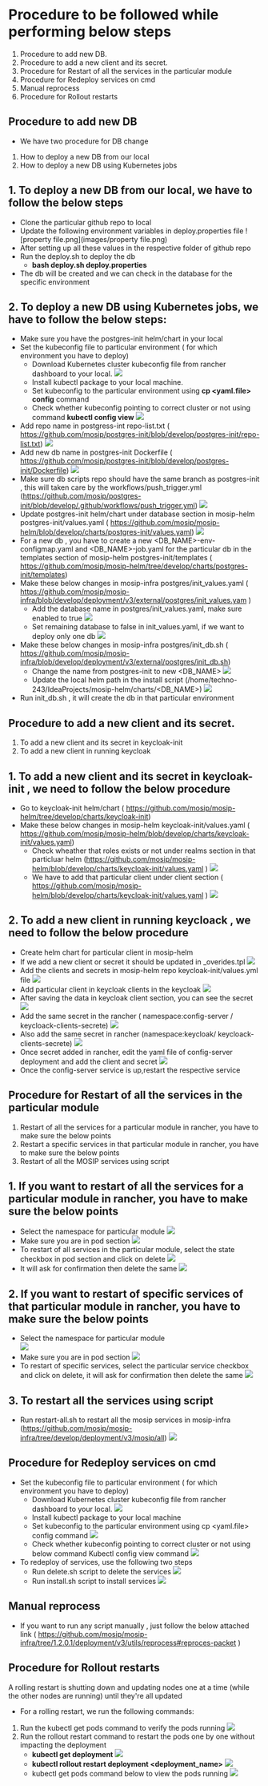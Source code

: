 # Procedure to be followed while performing below steps

1. Procedure to add new DB.
2. Procedure to add a new client and its secret.
3. Procedure for Restart of all the services in the particular module
4. Procedure for Redeploy services on cmd
5. Manual reprocess
6. Procedure for Rollout restarts

## Procedure to add new DB

* We have two procedure for DB change
1. How to deploy a new DB from our local
2. How to deploy a new DB using Kubernetes jobs

## 1. To deploy a new DB from our local, we have to follow the below steps

* Clone the particular github repo to local
* Update the following environment variables in deploy.properties file
![property file.png](images/property file.png)
* After setting up all these values in the respective folder of github repo
* Run the deploy.sh to deploy the db
   * **bash deploy.sh deploy.properties**
* The db will be created and we can check in the database for the specific environment

## 2. To deploy a new DB using Kubernetes jobs, we have to follow the below steps:

*  Make sure you have  the  postgres-init helm/chart in your local
* Set the kubeconfig file to particular environment ( for which environment you have to deploy)
   * Download Kubernetes cluster kubeconfig file from rancher dashboard to your local.
   ![](/home/techno-243/Pictures/img2.png)
   * Install kubectl package to your local machine.
   * Set  kubeconfig  to the particular environment using  **cp <yaml.file> config** command
   * Check whether kubeconfig pointing to correct cluster or not using command **kubectl config view**
   ![](/home/techno-243/Pictures/img3.png)
* Add repo name in postgress-int repo-list.txt ( https://github.com/mosip/postgres-init/blob/develop/postgres-init/repo-list.txt)
![](/home/techno-243/Pictures/img4.png)
* Add new db name in postgres-init Dockerfile ( https://github.com/mosip/postgres-init/blob/develop/postgres-init/Dockerfile)
![](/home/techno-243/Pictures/img5.png)
* Make sure db scripts repo should have the same branch as postgres-init , this will taken care by the workflows/push_trigger.yml (https://github.com/mosip/postgres-init/blob/develop/.github/workflows/push_trigger.yml)
![](/home/techno-243/Pictures/img6.png)
* Update postgres-init helm/chart under database section in mosip-helm postgres-init/values.yaml ( https://github.com/mosip/mosip-helm/blob/develop/charts/postgres-init/values.yaml)
![](/home/techno-243/Pictures/img7.png)
* For a new db , you have to create  a new <DB_NAME>-env-configmap.yaml and <DB_NAME>-job.yaml for the particular db in the templates section of mosip-helm postgres-init/templates ( https://github.com/mosip/mosip-helm/tree/develop/charts/postgres-init/templates)
*  Make these below changes in mosip-infra postgres/init_values.yaml ( https://github.com/mosip/mosip-infra/blob/develop/deployment/v3/external/postgres/init_values.yam )
    * Add the database name in postgres/init_values.yaml, make sure enabled to true
    ![](/home/techno-243/Pictures/img8.png)
    *  Set remaining database to false in init_values.yaml, if we want to deploy only one db
    ![](/home/techno-243/Pictures/img9.png)
* Make these below changes in mosip-infra postgres/init_db.sh ( https://github.com/mosip/mosip-infra/blob/develop/deployment/v3/external/postgres/init_db.sh)
   * Change the name from postgres-init to new <DB_NAME>
   ![](/home/techno-243/Pictures/img10.png)
   * Update the local helm path in the install script  (/home/techno-243/IdeaProjects/mosip-helm/charts/<DB_NAME>)
   ![](/home/techno-243/Pictures/img11.png)
* Run init_db.sh , it will create the db in that particular environment


## Procedure to add a new client and its secret.

1. To add a new client and its secret in keycloak-init 
2. To add a new client in running keycloak 

## 1. To add a new client and its secret in keycloak-init , we need to follow the below procedure

* Go to keycloak-init helm/chart ( https://github.com/mosip/mosip-helm/tree/develop/charts/keycloak-init)
* Make these below changes in mosip-helm keycloak-init/values.yaml  ( https://github.com/mosip/mosip-helm/blob/develop/charts/keycloak-init/values.yaml)
   * Check wheather that roles exists or not under realms section in that particluar helm (https://github.com/mosip/mosip-helm/blob/develop/charts/keycloak-init/values.yaml )
   ![](/home/techno-243/Pictures/img12.png)
   * We have to add that particular client  under client section ( https://github.com/mosip/mosip-helm/blob/develop/charts/keycloak-init/values.yaml )
   ![](/home/techno-243/Pictures/img13.png)

## 2. To add a new client in running keycloack , we need to follow the below procedure

* Create helm chart for particular client in mosip-helm
* If we add a new client or secret it should be updated in _overides.tpl
![](/home/techno-243/Pictures/img14.png)
* Add the clients and secrets  in mosip-helm repo keycloak-init/values.yml file
![](/home/techno-243/Pictures/img15.png)
* Add particular client in keycloak clients in the keycloak
![](/home/techno-243/Pictures/img16.png)
* After saving the data in keycloak client section, you can see the secret
![](/home/techno-243/Pictures/img17.png)
* Add the same secret in the rancher ( namespace:config-server / keycloack-clients-secrete)
![](/home/techno-243/Pictures/img18.png)
* Also add the same secret in rancher (namespace:keycloak/ keycloack-clients-secrete)
![](/home/techno-243/Pictures/img19.png)
* Once secret added in rancher, edit the yaml file of config-server deployment and add the client and secret
![](/home/techno-243/Pictures/img20.png)
* Once the config-server service is up,restart the respective service


## Procedure for Restart of all the services in the particular module

1. Restart of all the services for a particular module in rancher, you have to make sure the below points
2. Restart a specific services in that particular module in rancher, you have to make sure the below points
3. Restart of all the  MOSIP services using script

## 1. If you want to restart of all the services for a particular module in rancher, you have to make sure the below points

* Select the namespace for particular module
![](/home/techno-243/Pictures/img21.png)
* Make sure you are in pod section 
![](/home/techno-243/Pictures/img22.png)
* To restart of all services in the particular module, select the state checkbox  in pod section and click on delete 
![](/home/techno-243/Pictures/img23.png)
* It will ask for confirmation then delete the same
![](/home/techno-243/Pictures/img24.png)

## 2. If you want to restart of specific services of that particular module in rancher, you have to make sure the below points

* Select the namespace for particular module   
![](/home/techno-243/Pictures/img21.png)
* Make sure you are in pod section 
![](/home/techno-243/Pictures/img22.png)
* To restart of specific services, select the particular service checkbox and click on delete, it will ask for confirmation then delete the same
![](/home/techno-243/Pictures/img25.png)

## 3. To restart all the services using script

* Run restart-all.sh to restart all the mosip services  in mosip-infra (https://github.com/mosip/mosip-infra/tree/develop/deployment/v3/mosip/all)
![](/home/techno-243/Pictures/img26.png)

##  Procedure for Redeploy services on cmd

* Set the kubeconfig file to particular environment ( for which environment you have to deploy)
   * Download Kubernetes cluster kubeconfig file from rancher dashboard to your local.
   ![](/home/techno-243/Pictures/img27.png)
   * Install kubectl package to your local machine
   * Set kubeconfig to the particular environment using cp <yaml.file> config command
   ![](/home/techno-243/Pictures/img28.png)
   * Check whether kubeconfig pointing to correct cluster or not using below command Kubectl config view  command
   ![](/home/techno-243/Pictures/img29.png)
* To redeploy of services, use the following two steps
   * Run delete.sh script to delete the services
   ![](/home/techno-243/Pictures/img30.png)
   * Run install.sh script to install services
   ![](/home/techno-243/Pictures/img31.png)

## Manual reprocess

* If you want to run any script manually , just follow the below attached link
  ( https://github.com/mosip/mosip-infra/tree/1.2.0.1/deployment/v3/utils/reprocess#reproces-packet )


## Procedure for Rollout restarts

A rolling restart is shutting down and updating nodes one at a time (while the other nodes are running) until they're all updated

* For a rolling restart, we run the following commands:

1. Run the kubectl get pods command to verify the pods running
![](/home/techno-243/Pictures/img32.png)
2. Run the rollout restart command  to restart the pods one by one without impacting the deployment 
    * **kubectl get deployment**
    ![](/home/techno-243/Pictures/img33.png)
    * **kubectl rollout restart deployment <deployment_name>** 
    ![](/home/techno-243/Pictures/img34.png)
    * kubectl get pods command below to view the pods running 
    ![](/home/techno-243/Pictures/img35.png)



















